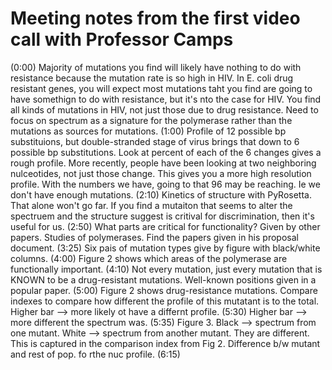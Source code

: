 # Meeting notes from the first video call with Professor Camps

(0:00)
Majority of mutations you find will likely have nothing to do with resistance because the mutation rate is so high in HIV.
In E. coli drug resistant genes, you will expect most mutations taht you find are going to have somethign to do with resistance, but it's nto the case for HIV.
You find all kinds of mutations in HIV, not just those due to drug resistance.
Need to focus on spectrum as a signature for the polymerase rather than the mutations as sources for mutations.
(1:00)
Profile of 12 possible bp substituions, but double-stranded stage of virus brings that down to 6 possible bp substitutions.
Look at percent of each of the 6 changes gives a rough profile.
More recently, people have been looking at two neighboring nulceotides, not just those change.
This gives you a more high resolution profile.
With the numbers we have, going to that 96 may be reaching. Ie we don't have enough mutations.
(2:10)
Kinetics of structure with PyRosetta.
That alone won't go far.
If you find a mutaiton that seems to alter the spectruem and the structure suggest is critival for discrimination, then it's useful for us.
(2:50)
What parts are critical for functionality?
Given by other papers.  Studies of polymerases.  Find the papers given in his proposal document.
(3:25)
Six pais of mutation types give by figure with black/white columns.
(4:00)
Figure 2 shows which areas of the polymerase are functionally important.
(4:10)
Not every mutation, just every mutation that is KNOWN to be a drug-resistant mutations.
Well-known positions given in a popular paper.
(5:00)
Figure 2 shows drug-resistance mutations.
Compare indexes to compare how different the profile of this mutatant is to the total.
Higher bar --> more likely ot have a differnt profile.
(5:30)
Higher bar --> more different the spectrum was.
(5:35)
Figure 3.
Black --> spectrum from one mutant.
White --> spectrum from another mutant.
They are different.
This is captured in the comparison index from Fig 2.
Difference b/w mutant and rest of pop. fo rthe nuc profile.
(6:15)






